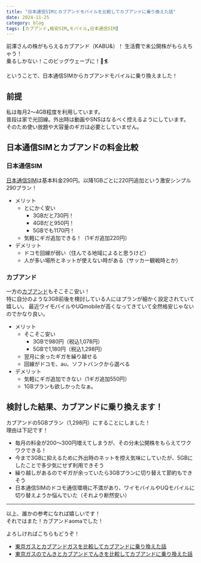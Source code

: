 ```yaml
---
title: "日本通信SIMとカブアンドモバイルを比較してカブアンドに乗り換えた話"
date: 2024-11-25
category: blog
tags: [カブアンド,格安SIM,モバイル,日本通信SIM]
---
```


前澤さんの株がもらえるカブアンド（KABU&）！
生活費で未公開株がもらえちゃう！  
乗るしかない！このビッグウェーブに！🌊🏄

ということで、日本通信SIMからカブアンドモバイルに乗り換えました！  

## 前提

私は毎月2〜4GB程度を利用しています。  
普段は家で光回線。外出時は動画やSNSはなるべく控えるようにしています。  
そのため使い放題や大容量のギガは必要としていません。

## 日本通信SIMとカブアンドの料金比較

### 日本通信SIM

[日本通信SIM](https://www.nihontsushin.com/)は基本料金290円。以降1GBごとに220円追加という激安シンプル290プラン！

- メリット
    - とにかく安い
        - 3GBだと730円！  
        - 4GBだと950円！  
        - 5GBでも1170円！  
    - 気軽にギガ追加できる！（1ギガ追加220円）
- デメリット
    - ドコモ回線が弱い（住んでる地域によると思うけど）
    - 人が多い場所とネットが使えない時がある（サッカー観戦時とか）

### カブアンド

一方の[カブアンド](https://kabuand.com/mobile)もそこそこ安い！  
特に自分のような3GB前後を検討している人にはプランが細かく設定されていて嬉しい。
最近ワイモバイルやUQmobileが高くなってきていて全然格安じゃないのでかなり良い。  

- メリット
    - そこそこ安い
        - 3GBで980円（税込1,078円）
        - 5GBで1,180円（税込1,298円）
    - 翌月に余ったギガを繰り越せる
    - 回線がドコモ、au、ソフトバンクから選べる
- デメリット
    - 気軽にギガ追加できない（1ギガ追加550円）
    - 1GBプランも欲しかったなぁ。

## 検討した結果、カブアンドに乗り換えます！

カブアンドの5GBプラン（1,298円）にすることにしました！  
理由は下記です！

- 毎月の料金が200〜300円増えてしまうが、その分未公開株をもらえてワクワクできる！
- 今まで3GBに抑えるために外出時のネットを控え気味にしていたが、5GBにしたことで多少気にせず利用できそう
- 繰り越しがあるのでギガが余っていたら3GBプランに切り替えて節約もできそう
- 日本通信SIMのドコモ通信環境に不満があり、ワイモバイルやUQモバイルに切り替えようか悩んでいた（それより断然安い）

----

以上、誰かの参考になれば嬉しいです！  
それではまた！カブアンドaomaでした！

よろしければこちらもどうぞ！
- <a href="/to_kabuand_gas/">東京ガスとカブアンドガスを比較してカブアンドに乗り換えた話</a>
- <a href="/to_kabuand_denki/">東京ガスのでんきとカブアンドでんきを比較してカブアンドに乗り換えた話</a>
